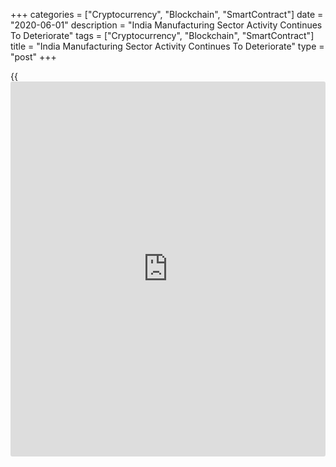 +++
categories = ["Cryptocurrency", "Blockchain", "SmartContract"]
date = "2020-06-01"
description = "India Manufacturing Sector Activity Continues To Deteriorate"
tags = ["Cryptocurrency", "Blockchain", "SmartContract"]
title = "India Manufacturing Sector Activity Continues To Deteriorate"
type = "post"
+++

{{<iframe id="large-banner" src="https://www.bounty.group/#slide=22.0" width="100%" height="600" scrolling="no" style="border: 0px solid rgb(216, 221, 230); border-radius: 3px;">}}

India's manufacturing conditions recorded another sharp deterioration in
May due to fall in demand, output and employment amid the ongoing
[coronavirus][1] lockdown, survey results from IHS Markit showed on
Monday.

The headline IHS Markit manufacturing Purchasing Managers' Index, or
PMI, increased to 30.8 in May from 27.4 in April. Any reading below 50
indicates contraction in the sector.

New orders continued to fall in May and were the second-fastest since
the inception of series in March 2005. Demand from international market
deteriorated further.

Firms continued to cut their production in May. The number of workers
declined further due to lower production requirements. The rate of
contraction in workforce accelerated to the fastest in the survey
[history](https://www.fixpro.org/post/chargeless-historical-data-api-backtesting/).

Purchasing activity reduced in May as need for inputs decreased.

On the price front, input prices declined further in May and suppliers
reduced their prices to secure orders.

Manufacturers were optimistic toward the [business][2] outlook for next
12 months in May, hopping to return to growth after coronavirus-related
restrictions are lifted.

"This result is particularly poignant given the record contraction in
April which was driven by widespread business closures," Eliot Kerr, an
economist at IHS Markit, said.

"The further reduction in May highlights the challenges that businesses
might face in the recovery from this crisis, with demand remaining
subdued while the longevity of the pandemic remains uncertain," Kerr
added.

For comments and feedback [contact](https://www.playgroundfx.com/contact/): editorial@rtt[news](https://www.letsplayfx.com/blog/forex-news-website/).com

[Economic News][3]

 **What parts of the world are seeing the best (and worst) economic
performances lately? Click[here][4] to check out our [Econ Scorecard][4]
and find out! See up-to-the-moment [ranking](https://www.playgroundfx.com/blog/crypto-exchange-ranking/)s for the best and worst
performers in [GDP][5], [unemployment rate][6], [inflation][7] and much
more.**

   1. www.rtt[news](https://www.letsplayfx.com/blog/forex-news-website/).com/list/coronavirus.aspx
   2. www.rtt[news](https://www.letsplayfx.com/blog/forex-news-website/).com/Content/Business.aspx
   3. www.rtt[news](https://www.letsplayfx.com/blog/forex-news-website/).com/Content/EconomicNews.aspx
   4. www.rtt[news](https://www.letsplayfx.com/blog/forex-news-website/).com/economic-scorecard/world-rank/retail-sales/highest-performance.aspx
   5. www.rtt[news](https://www.letsplayfx.com/blog/forex-news-website/).com/economic-scorecard/world-rank/GDP/highest-performance.aspx
   6. www.rtt[news](https://www.letsplayfx.com/blog/forex-news-website/).com/economic-scorecard/world-rank/unemployment-rate/lowest-performance.aspx
   7. www.rtt[news](https://www.letsplayfx.com/blog/forex-news-website/).com/economic-scorecard/world-rank/CPI/highest-performance.aspx